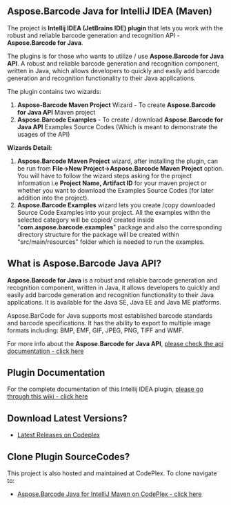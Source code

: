 ﻿## Aspose.Barcode Java for IntelliJ IDEA (Maven)
 
The project is **Intellij IDEA (JetBrains IDE) plugin**  that lets you work with the robust and reliable barcode generation and recognition API - **Aspose.Barcode for Java**.

The plugins is for those who wants to utilize / use **Aspose.Barcode for Java API**. A robust and reliable barcode generation and recognition component, written in Java, which allows developers to quickly and easily add barcode generation and recognition functionality to their Java applications.

The plugin contains two wizards:

1.  **Aspose-Barcode Maven Project** Wizard - To create **Aspose.Barcode for Java API** Maven project
2.  **Aspose.Barcode Examples** - To create / download **Aspose.Barcode for Java API** Examples Source Codes (Which is meant to demonstrate the usages of the API)

**Wizards Detail:**

1.  **Aspose.Barcode Maven Project** wizard, after installing the plugin, can be run from **File->New Project->Aspose.Barcode Maven Project** option. You will have to follow the wizard steps asking for the project information i.e **Project Name, Artifact ID** for your maven project or whether you want to download the Examples Source Codes (for later addition into the project).
2.  **Aspose.Barcode Examples** wizard lets you create /copy downloaded Source Code Examples into your project. All the examples withn the selected category will be copied/ created inside "**com.aspose.barcode.examples**" package and also the corresponding directory structure for the package will be created within "src/main/resources" folder which is needed to run the examples.

## What is Aspose.Barcode Java API?

**Aspose.Barcode for Java** is a robust and reliable barcode generation and recognition component, written in Java, it allows developers to quickly and easily add barcode generation and recognition functionality to their Java applications. It is available for the Java SE, Java EE and Java ME platforms.

Aspose.BarCode for Java supports most established barcode standards and barcode specifications. It has the ability to export to multiple image formats including: BMP, EMF, GIF, JPEG, PNG, TIFF and WMF.

For more info about the **Aspose.Barcode for Java API**, [please check the api documentation - click here](http://goo.gl/19r8Tz)

## Plugin Documentation

For the complete documentation of this Intellij IDEA plugin, [please go through this wiki - click here](https://docs.aspose.com/display/barcodejava/Aspose.BarCode+Java+for+IntelliJ+IDEA+-+Maven)

## Download Latest Versions?

* [Latest Releases on Codeplex](https://asposebarcodejavaintellij.codeplex.com/releases/view/617769)

## Clone Plugin SourceCodes?

This project is also hosted and maintained at CodePlex. To clone navigate to: 

* [Aspose.Barcode Java for IntelliJ Maven on CodePlex - click here](https://asposebarcodejavaintellij.codeplex.com/SourceControl/latest)
